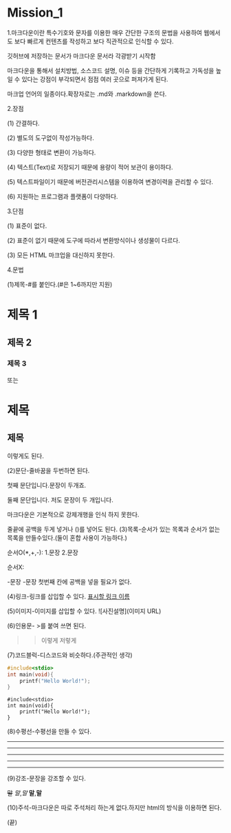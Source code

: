 # Mission_1
1.마크다운이란
특수기호와 문자를 이용한 매우 간단한 구조의 문법을 사용하여 웹에서도 보다 빠르게 컨텐츠를 작성하고 보다 직관적으로 인식할 수 있다.

깃허브에 저장하는 문서가 마크다운 문서라 각광받기 시작함

마크다운을 통해서 설치방법, 소스코드 설명, 이슈 등을 간단하게 기록하고 가독성을 높일 수 있다는 강점이 부각되면서 점점 여러 곳으로 퍼져가게 된다.

마크업 언어의 일종이다.확장자로는 .md와 .markdown을 쓴다.

2.장점

(1) 간결하다.

(2) 별도의 도구없이 작성가능하다.

(3) 다양한 형태로 변환이 가능하다.

(4) 텍스트(Text)로 저장되기 때문에 용량이 적어 보관이 용이하다.

(5) 텍스트파일이기 때문에 버전관리시스템을 이용하여 변경이력을 관리할 수 있다.

(6) 지원하는 프로그램과 플랫폼이 다양하다.

3.단점

(1) 표준이 없다.

(2) 표준이 없기 때문에 도구에 따라서 변환방식이나 생성물이 다르다.

(3) 모든 HTML 마크업을 대신하지 못한다.

4.문법

(1)제목-#를 붙인다.(#은 1~6까지만 지원)
# 제목 1 
## 제목 2
### 제목 3 
또는

제목
===========
제목
----------- 
이렇게도 된다.

(2)문단-줄바꿈을 두번하면 된다.

첫째 문단입니다.문장이 두개죠.

둘째 문단입니다. 저도
문장이 두 개입니다.

마크다운은 기본적으로 강제개행을 인식 하지 못한다.

줄끝에 공백을 두게 넣거나 (\)를 넣어도 된다.
(3)목록-순서가 있는 목록과 순서가 없는 목록을 만들수있다.(둘이 혼합 사용이 가능하다.)

순서O(*,+,-):
1.문장
2.문장

순서X:

-문장
-문장
첫번째 칸에 공백을 넣을 필요가 없다.

(4)링크-링크를 삽입할 수 있다.
[표시할 링크 이름](URL)

(5)이미지-이미지를 삽입할 수 있다.
![사진설명](이미지 URL)

(6)인용문- >를 붙여 쓰면 된다.
>>이렇게
>저렇게

(7)코드블럭-디스코드와 비슷하다.(주관적인 생각)
```c
#include<stdio>
int main(void){
    printf("Hello World!");
}
```
```
#include<stdio>
int main(void){
    printf("Hello World!");
}
```
(8)수평선-수평선을 만들 수 있다.
<!--
* * *
***
*****
- - -
---------- 
-->
* * *
***
*****
- - -
---------- 
(9)강조-문장을 강조할 수 있다.
<!--
~~말~~
*말*,_말_
**말**,__말__
-->
~~말~~
*말*,_말_
**말**,__말__

(10)주석-마크다운은 따로 주석처리 하는게 없다.하지만 html의 방식을 이용하면 된다.
<!--(시작)
주석
-->(끝)